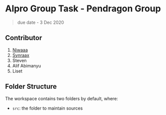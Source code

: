 # Alpro Group Task - Pendragon Group

> due date - 3 Dec 2020

## Contributor

1. [Niwaaa](https://github.com/niwaaa)
2. [Synraax](https://github.com/synraax)
3. Steven
4. Alif Abimanyu
5. Liset

## Folder Structure

The workspace contains two folders by default, where:

- `src`: the folder to maintain sources

